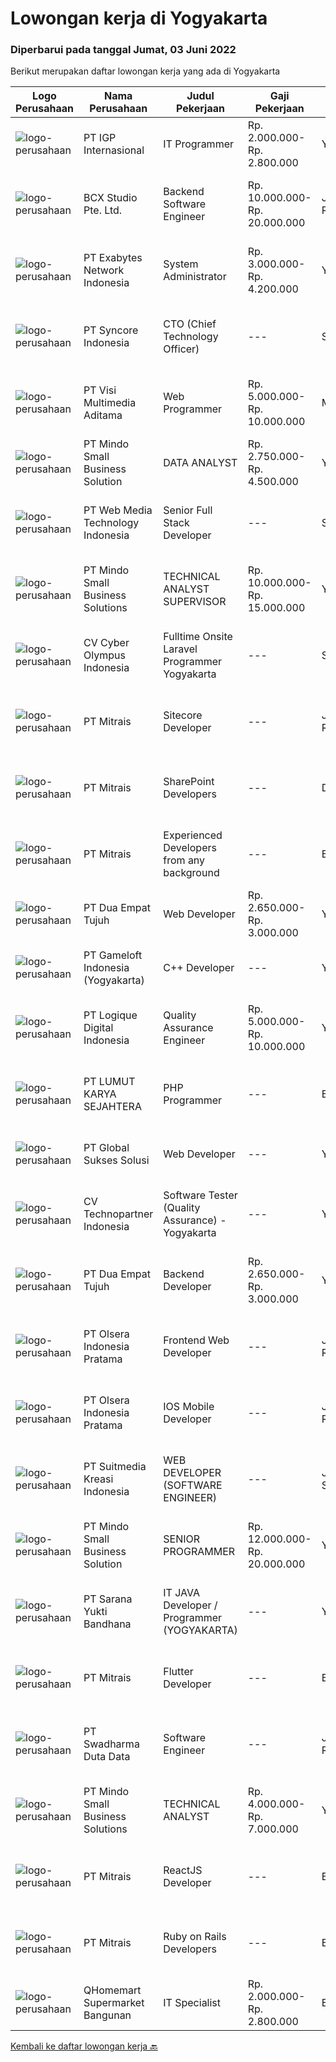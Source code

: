 
  # Lowongan kerja di Yogyakarta

  ### Diperbarui pada tanggal Jumat, 03 Juni 2022

  Berikut merupakan daftar lowongan kerja yang ada di Yogyakarta

  |Logo Perusahaan | Nama Perusahaan | Judul Pekerjaan | Gaji Pekerjaan | Lokasi | Deskripsi | Tanggal diunggah | Pranala |
  | -------------- | --------------- | --------------- | --------- | --------- | -------------- | ------- | ----------- |
  |![logo-perusahaan](https://image-service-cdn.seek.com.au/31e06d1dd7b1cade1c717fcf0a1df46c38a8bf0a/ee4dce1061f3f616224767ad58cb2fc751b8d2dc)|PT IGP Internasional|IT Programmer|Rp. 2.000.000-Rp. 2.800.000|Yogyakarta|Pendidikan minimal S1, Jurusan Teknik Informarmatika / Sistem Informatika Paham tentang bahasa pemrograman PHP, HTML, JavaScript, MySql, CSS Develop...|Kamis, 02 Juni 2022|https://www.jobstreet.co.id/id/job/it-programmer-3887312?token=0~02fda84f-5eca-45aa-ad16-ae0722970334&sectionRank=1&jobId=jobstreet-id-job-3887312|
|![logo-perusahaan](https://image-service-cdn.seek.com.au/21406f519358b8335deea1347e37dfc2ef150f79/ee4dce1061f3f616224767ad58cb2fc751b8d2dc)|BCX Studio Pte. Ltd.|Backend Software Engineer|Rp. 10.000.000-Rp. 20.000.000|Jakarta Raya|BCX Studio is a Singapore-based company, our mission is to build an enterprise-grade online commerce platform to empower SME to compete in the...|Kamis, 02 Juni 2022|https://www.jobstreet.co.id/id/job/backend-software-engineer-9589842/origin/sg?token=0~02fda84f-5eca-45aa-ad16-ae0722970334&sectionRank=2&jobId=jobstreet-sg-job-9589842|
|![logo-perusahaan](https://image-service-cdn.seek.com.au/25233e4400051c090a40c7fb0f8b3fe80ef9a9b4/ee4dce1061f3f616224767ad58cb2fc751b8d2dc)|PT Exabytes Network Indonesia|System Administrator|Rp. 3.000.000-Rp. 4.200.000|Yogyakarta|Installation and configuration of servers, VPS and software for internal and customers Monitoring server uptime from Nagios Monitoring Spam emails...|Rabu, 01 Juni 2022|https://www.jobstreet.co.id/id/job/system-administrator-3884989?token=0~02fda84f-5eca-45aa-ad16-ae0722970334&sectionRank=3&jobId=jobstreet-id-job-3884989|
|![logo-perusahaan](https://image-service-cdn.seek.com.au/fde6f3e27b7d98bb69f363d470263de749b9ff29/ee4dce1061f3f616224767ad58cb2fc751b8d2dc)|PT Syncore Indonesia|CTO (Chief Technology Officer)|---|Sleman|Kualifikasi : Pendidikan minimal S1 di bidang teknologi informasi, ilmu komputer, rekayasa perangkat lunak, atau bidang terkait. Memiliki pengalaman...|Kamis, 02 Juni 2022|https://www.jobstreet.co.id/id/job/cto-chief-technology-officer-3904586?token=0~02fda84f-5eca-45aa-ad16-ae0722970334&sectionRank=4&jobId=jobstreet-id-job-3904586|
|![logo-perusahaan](https://image-service-cdn.seek.com.au/77d5dc00becab49233feb1de82d916f236fba28a/ee4dce1061f3f616224767ad58cb2fc751b8d2dc)|PT Visi Multimedia Aditama|Web Programmer|Rp. 5.000.000-Rp. 10.000.000|Malang|Requirements: Candidate must possess at least a Diploma, Bachelor's Degree, Art/ Design/ Creative Multimedia, Computer Science/Information Technology,...|Kamis, 02 Juni 2022|https://www.jobstreet.co.id/id/job/web-programmer-3904525?token=0~02fda84f-5eca-45aa-ad16-ae0722970334&sectionRank=5&jobId=jobstreet-id-job-3904525|
|![logo-perusahaan](https://i.ibb.co/sqvTCh9/112815900-stock-vector-no-image-available-icon-flat-vector.webp)|PT Mindo Small Business Solution|DATA ANALYST|Rp. 2.750.000-Rp. 4.500.000|Yogyakarta|Job Descriptions: Research redirects, click rate, SERP, and other OTA visibility metrics​.​ Research, interpret &amp; analyze OTA market and trends....|Jumat, 03 Juni 2022|https://www.jobstreet.co.id/id/job/data-analyst-3905391?token=0~02fda84f-5eca-45aa-ad16-ae0722970334&sectionRank=6&jobId=jobstreet-id-job-3905391|
|![logo-perusahaan](https://image-service-cdn.seek.com.au/a88bcac36bed01ec4bfdde06cea5cbda945b0999/ee4dce1061f3f616224767ad58cb2fc751b8d2dc)|PT Web Media Technology Indonesia|Senior Full Stack Developer|---|Sleman|We are Niagahoster, a tech company based in Yogyakarta that provides web-hosting services. To make Niagahoster web and products are packed with...|Kamis, 02 Juni 2022|https://www.jobstreet.co.id/id/job/senior-full-stack-developer-3886964?token=0~02fda84f-5eca-45aa-ad16-ae0722970334&sectionRank=7&jobId=jobstreet-id-job-3886964|
|![logo-perusahaan](https://image-service-cdn.seek.com.au/a8b7414271193c78b34706ef4a735adc855d252d/ee4dce1061f3f616224767ad58cb2fc751b8d2dc)|PT Mindo Small Business Solutions|TECHNICAL ANALYST SUPERVISOR|Rp. 10.000.000-Rp. 15.000.000|Yogyakarta|Job Descriptions : Manage a team of dedicated technical support staff ensuring smooth implementation within the end user. Assign tickets to team...|Rabu, 01 Juni 2022|https://www.jobstreet.co.id/id/job/technical-analyst-supervisor-3893150?token=0~02fda84f-5eca-45aa-ad16-ae0722970334&sectionRank=8&jobId=jobstreet-id-job-3893150|
|![logo-perusahaan](https://image-service-cdn.seek.com.au/3b6b885fca889fa7af9046562709bc39dbe437c0/ee4dce1061f3f616224767ad58cb2fc751b8d2dc)|CV Cyber Olympus Indonesia|Fulltime Onsite Laravel Programmer Yogyakarta|---|Sleman|Cyber Olympus is opening recruitment forFULLTIME Laravel programmer (placement : Jogja)========================Requirement1. Working experience in the...|Rabu, 01 Juni 2022|https://www.jobstreet.co.id/id/job/fulltime-onsite-laravel-programmer-yogyakarta-3885660?token=0~02fda84f-5eca-45aa-ad16-ae0722970334&sectionRank=9&jobId=jobstreet-id-job-3885660|
|![logo-perusahaan](https://image-service-cdn.seek.com.au/969b0c47f133a1e0155056a5d964c63953dd6304/ee4dce1061f3f616224767ad58cb2fc751b8d2dc)|PT Mitrais|Sitecore Developer|---|Jakarta Raya|Build your Career with Mitrais!   We're urgently looking for a great Sitecore developer who is proficient with the design, production and...|Kamis, 02 Juni 2022|https://www.jobstreet.co.id/id/job/sitecore-developer-3885785?token=0~02fda84f-5eca-45aa-ad16-ae0722970334&sectionRank=10&jobId=jobstreet-id-job-3885785|
|![logo-perusahaan](https://image-service-cdn.seek.com.au/969b0c47f133a1e0155056a5d964c63953dd6304/ee4dce1061f3f616224767ad58cb2fc751b8d2dc)|PT Mitrais|SharePoint Developers|---|Denpasar|Build your Career with Mitrais ! We're looking for experienced SharePoint Developers to be part of our team   What will you be doing? Develop REST...|Kamis, 02 Juni 2022|https://www.jobstreet.co.id/id/job/sharepoint-developers-3885848?token=0~02fda84f-5eca-45aa-ad16-ae0722970334&sectionRank=11&jobId=jobstreet-id-job-3885848|
|![logo-perusahaan](https://image-service-cdn.seek.com.au/969b0c47f133a1e0155056a5d964c63953dd6304/ee4dce1061f3f616224767ad58cb2fc751b8d2dc)|PT Mitrais|Experienced Developers from any background|---|Bali|Build your Career with Mitrais ! We're looking for experienced Software Engineers from any background to be part of our team. What will you be doing? ...|Kamis, 02 Juni 2022|https://www.jobstreet.co.id/id/job/experienced-developers-from-any-background-3885781?token=0~02fda84f-5eca-45aa-ad16-ae0722970334&sectionRank=12&jobId=jobstreet-id-job-3885781|
|![logo-perusahaan](https://image-service-cdn.seek.com.au/77b21a0ee2c136c382dd20b539140dcaf7d79275/ee4dce1061f3f616224767ad58cb2fc751b8d2dc)|PT Dua Empat Tujuh|Web Developer|Rp. 2.650.000-Rp. 3.000.000|Yogyakarta|Deskripsi pekerjaan: Membuat aplikasi untuk menampilkan data rekaman, hasil rekaman dari suara yang telah dikirim dari perangkat / aplikasi mobile...|Selasa, 31 Mei 2022|https://www.jobstreet.co.id/id/job/web-developer-3901909?token=0~02fda84f-5eca-45aa-ad16-ae0722970334&sectionRank=13&jobId=jobstreet-id-job-3901909|
|![logo-perusahaan](https://image-service-cdn.seek.com.au/0daa4958d250bc94afa505066b2907db3257e6fc/ee4dce1061f3f616224767ad58cb2fc751b8d2dc)|PT Gameloft Indonesia (Yogyakarta)|C++  Developer|---|Yogyakarta|JOB DESCRIPTION :  General as a developer: Implement the features and complete the tasks assigned with a high level of quality, minimal errors or...|Rabu, 01 Juni 2022|https://www.jobstreet.co.id/id/job/c-developer-3892916?token=0~02fda84f-5eca-45aa-ad16-ae0722970334&sectionRank=14&jobId=jobstreet-id-job-3892916|
|![logo-perusahaan](https://image-service-cdn.seek.com.au/c7afa992dbb3df981b5d1f490d0e6bbed02c8faf/ee4dce1061f3f616224767ad58cb2fc751b8d2dc)|PT Logique Digital Indonesia|Quality Assurance Engineer|Rp. 5.000.000-Rp. 10.000.000|Yogyakarta|Kualifikasi Memiliki pengalaman lebih dari 2 tahun di bidang yang sama Memiliki pengetahuan yang mendalam mengenai metodologi software Quality...|Selasa, 31 Mei 2022|https://www.jobstreet.co.id/id/job/quality-assurance-engineer-3901920?token=0~02fda84f-5eca-45aa-ad16-ae0722970334&sectionRank=15&jobId=jobstreet-id-job-3901920|
|![logo-perusahaan](https://image-service-cdn.seek.com.au/150d7f8392d97cdae60fc015fc95cf60e6453bdd/ee4dce1061f3f616224767ad58cb2fc751b8d2dc)|PT LUMUT KARYA SEJAHTERA|PHP Programmer|---|Bantul|PT Lumut Karya Sejahera bergerak dalam bidang pembuatan software membutuhkan PHP Programmer untuk Penempatan kerja di Bantul, D.I Yogyakarta.Tanggung...|Senin, 30 Mei 2022|https://www.jobstreet.co.id/id/job/php-programmer-3900564?token=0~02fda84f-5eca-45aa-ad16-ae0722970334&sectionRank=16&jobId=jobstreet-id-job-3900564|
|![logo-perusahaan](https://image-service-cdn.seek.com.au/186a9ca97c9050b5f74b9d52c29d1295c842cef8/ee4dce1061f3f616224767ad58cb2fc751b8d2dc)|PT Global Sukses Solusi|Web Developer|---|Yogyakarta|Job SummaryEnsure website display compatibility between browsers, platforms and others. Maintain and create a wordpress. Responsible for the...|Selasa, 31 Mei 2022|https://www.jobstreet.co.id/id/job/web-developer-3902671?token=0~02fda84f-5eca-45aa-ad16-ae0722970334&sectionRank=17&jobId=jobstreet-id-job-3902671|
|![logo-perusahaan](https://image-service-cdn.seek.com.au/58a9f0f7c563607255b18c1090a985c42d17b7c8/ee4dce1061f3f616224767ad58cb2fc751b8d2dc)|CV Technopartner Indonesia|Software Tester (Quality Assurance) - Yogyakarta|---|Yogyakarta|Deskripsi Pekerjaan Membuat dan mengelola Test Case. Identifikasi Bugs baik secara manual maupun menggunakan Otomasi. Membuat laporan mengenai Bugs...|Senin, 30 Mei 2022|https://www.jobstreet.co.id/id/job/software-tester-quality-assurance-yogyakarta-3891224?token=0~02fda84f-5eca-45aa-ad16-ae0722970334&sectionRank=18&jobId=jobstreet-id-job-3891224|
|![logo-perusahaan](https://image-service-cdn.seek.com.au/77b21a0ee2c136c382dd20b539140dcaf7d79275/ee4dce1061f3f616224767ad58cb2fc751b8d2dc)|PT Dua Empat Tujuh|Backend Developer|Rp. 2.650.000-Rp. 3.000.000|Yogyakarta|Deskripsi pekerjaan: Membuat API untuk kebutuhan mobile apps guna mengupload file suara Mmebuat API untuk translate file suara ke text yang di...|Selasa, 31 Mei 2022|https://www.jobstreet.co.id/id/job/backend-developer-3901871?token=0~02fda84f-5eca-45aa-ad16-ae0722970334&sectionRank=19&jobId=jobstreet-id-job-3901871|
|![logo-perusahaan](https://image-service-cdn.seek.com.au/90e9bb2e5bcac40b68d491aafb34203d371349a1/ee4dce1061f3f616224767ad58cb2fc751b8d2dc)|PT Olsera Indonesia Pratama|Frontend Web Developer|---|Jakarta Raya|Responsibilities: Development in an AGILE environment Create good product with accessibility and security compliance Create good product with...|Minggu, 29 Mei 2022|https://www.jobstreet.co.id/id/job/frontend-web-developer-3890847?token=0~02fda84f-5eca-45aa-ad16-ae0722970334&sectionRank=20&jobId=jobstreet-id-job-3890847|
|![logo-perusahaan](https://image-service-cdn.seek.com.au/90e9bb2e5bcac40b68d491aafb34203d371349a1/ee4dce1061f3f616224767ad58cb2fc751b8d2dc)|PT Olsera Indonesia Pratama|IOS Mobile Developer|---|Jakarta Raya|Responsibilities: Development in an AGILE environment Build reusable codes and libraries Create good product with accessibility and security...|Rabu, 01 Juni 2022|https://www.jobstreet.co.id/id/job/ios-mobile-developer-3892469?token=0~02fda84f-5eca-45aa-ad16-ae0722970334&sectionRank=21&jobId=jobstreet-id-job-3892469|
|![logo-perusahaan](https://image-service-cdn.seek.com.au/a5c9031380eb08bdce605f2fa1a6e5e724a6def0/ee4dce1061f3f616224767ad58cb2fc751b8d2dc)|PT Suitmedia Kreasi Indonesia|WEB DEVELOPER (SOFTWARE ENGINEER)|---|Jakarta Selatan|Role: You will develop and deliver high-quality web and mobile apps Responsibilities: Develop backend system of web and mobile applications. Deliver...|Senin, 30 Mei 2022|https://www.jobstreet.co.id/id/job/web-developer-software-engineer-3900246?token=0~02fda84f-5eca-45aa-ad16-ae0722970334&sectionRank=22&jobId=jobstreet-id-job-3900246|
|![logo-perusahaan](https://i.ibb.co/sqvTCh9/112815900-stock-vector-no-image-available-icon-flat-vector.webp)|PT Mindo Small Business Solution|SENIOR PROGRAMMER|Rp. 12.000.000-Rp. 20.000.000|Yogyakarta|Qualifications: Expertise in one of these Programming languages is a must (python, PHP or Golang). Good analytical skills and ability to follow the...|Selasa, 31 Mei 2022|https://www.jobstreet.co.id/id/job/senior-programmer-3901818?token=0~02fda84f-5eca-45aa-ad16-ae0722970334&sectionRank=23&jobId=jobstreet-id-job-3901818|
|![logo-perusahaan](https://image-service-cdn.seek.com.au/868f63a64728404e8b7a87891ab0870227c37649/ee4dce1061f3f616224767ad58cb2fc751b8d2dc)|PT Sarana Yukti Bandhana|IT JAVA Developer / Programmer (YOGYAKARTA)|---|Yogyakarta|Requirements : Have Passion in programming Possess a strong logical &amp; analytical skill in developing software Have knowledge with Postgre, Oracle,...|Senin, 30 Mei 2022|https://www.jobstreet.co.id/id/job/it-java-developer-programmer-yogyakarta-3891290?token=0~02fda84f-5eca-45aa-ad16-ae0722970334&sectionRank=24&jobId=jobstreet-id-job-3891290|
|![logo-perusahaan](https://image-service-cdn.seek.com.au/969b0c47f133a1e0155056a5d964c63953dd6304/ee4dce1061f3f616224767ad58cb2fc751b8d2dc)|PT Mitrais|Flutter Developer|---|Bali|Build your Career with Mitrais !  We're looking for experienced Flutter Developer to be part of our team. What will you be doing?  Liase with...|Kamis, 02 Juni 2022|https://www.jobstreet.co.id/id/job/flutter-developer-3885811?token=0~02fda84f-5eca-45aa-ad16-ae0722970334&sectionRank=25&jobId=jobstreet-id-job-3885811|
|![logo-perusahaan](https://image-service-cdn.seek.com.au/d44e24ea8df7f01da15345a414795777e59f4e7a/ee4dce1061f3f616224767ad58cb2fc751b8d2dc)|PT Swadharma Duta Data|Software Engineer|---|Jakarta Raya|Software Development (.net) Memahami konsep pengembangan aplikasi Memahami konsep Microservices Architecture Familiar dengan Konsep Dasar dari Linux...|Sabtu, 28 Mei 2022|https://www.jobstreet.co.id/id/job/software-engineer-3889138?token=0~02fda84f-5eca-45aa-ad16-ae0722970334&sectionRank=26&jobId=jobstreet-id-job-3889138|
|![logo-perusahaan](https://image-service-cdn.seek.com.au/a8b7414271193c78b34706ef4a735adc855d252d/ee4dce1061f3f616224767ad58cb2fc751b8d2dc)|PT Mindo Small Business Solutions|TECHNICAL ANALYST|Rp. 4.000.000-Rp. 7.000.000|Yogyakarta|Minimum Qualifications and Experience : Bachelor's degree in related fields. Have at least 2 years of working experience in the related field...|Minggu, 29 Mei 2022|https://www.jobstreet.co.id/id/job/technical-analyst-3890434?token=0~02fda84f-5eca-45aa-ad16-ae0722970334&sectionRank=27&jobId=jobstreet-id-job-3890434|
|![logo-perusahaan](https://image-service-cdn.seek.com.au/969b0c47f133a1e0155056a5d964c63953dd6304/ee4dce1061f3f616224767ad58cb2fc751b8d2dc)|PT Mitrais|ReactJS Developer|---|Bali|We're urgently looking for experienced ReactJS Developers to be part of our team for an immediate start.Our client is a consultancy-focused company...|Kamis, 02 Juni 2022|https://www.jobstreet.co.id/id/job/reactjs-developer-3885798?token=0~02fda84f-5eca-45aa-ad16-ae0722970334&sectionRank=28&jobId=jobstreet-id-job-3885798|
|![logo-perusahaan](https://image-service-cdn.seek.com.au/969b0c47f133a1e0155056a5d964c63953dd6304/ee4dce1061f3f616224767ad58cb2fc751b8d2dc)|PT Mitrais|Ruby on Rails Developers|---|Bali|Build your Career with Mitrais!We're urgently looking for experienced Ruby On Rails  Developers to be part of our team for an immediate start.  What...|Kamis, 02 Juni 2022|https://www.jobstreet.co.id/id/job/ruby-on-rails-developers-3885789?token=0~02fda84f-5eca-45aa-ad16-ae0722970334&sectionRank=29&jobId=jobstreet-id-job-3885789|
|![logo-perusahaan](https://image-service-cdn.seek.com.au/d51cb9b872371dfb6d3c29b8dd615aa3d7a030b5/ee4dce1061f3f616224767ad58cb2fc751b8d2dc)|QHomemart Supermarket Bangunan|IT Specialist|Rp. 2.000.000-Rp. 2.800.000|Bantul|•	Degree in computer science, computer programming or a related field is preferable.•	Professional certification related to IT•	Java, C++, SQL, C#,...|Jumat, 27 Mei 2022|https://www.jobstreet.co.id/id/job/it-specialist-3898161?token=0~02fda84f-5eca-45aa-ad16-ae0722970334&sectionRank=30&jobId=jobstreet-id-job-3898161|


  [Kembali ke daftar lowongan kerja 🔙](../README.md#daftar-lowongan-kerja)
  